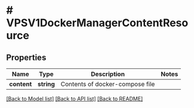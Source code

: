 # # VPSV1DockerManagerContentResource

## Properties

Name | Type | Description | Notes
------------ | ------------- | ------------- | -------------
**content** | **string** | Contents of docker-compose file |

[[Back to Model list]](../../README.md#models) [[Back to API list]](../../README.md#endpoints) [[Back to README]](../../README.md)

